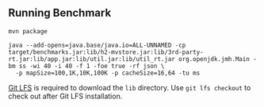 ## Running Benchmark
```
mvn package

java --add-opens=java.base/java.io=ALL-UNNAMED -cp target/benchmarks.jar:lib/h2-mvstore.jar:lib/3rd-party-rt.jar:lib/app.jar:lib/util.jar:lib/util_rt.jar org.openjdk.jmh.Main -bm ss -wi 40 -i 40 -f 1 -foe true -rf json \
  -p mapSize=100,1K,10K,100K -p cacheSize=16,64 -tu ms
```

[Git LFS](https://git-lfs.com) is required to download the `lib` directory. Use `git lfs checkout` to check out after Git LFS installation.